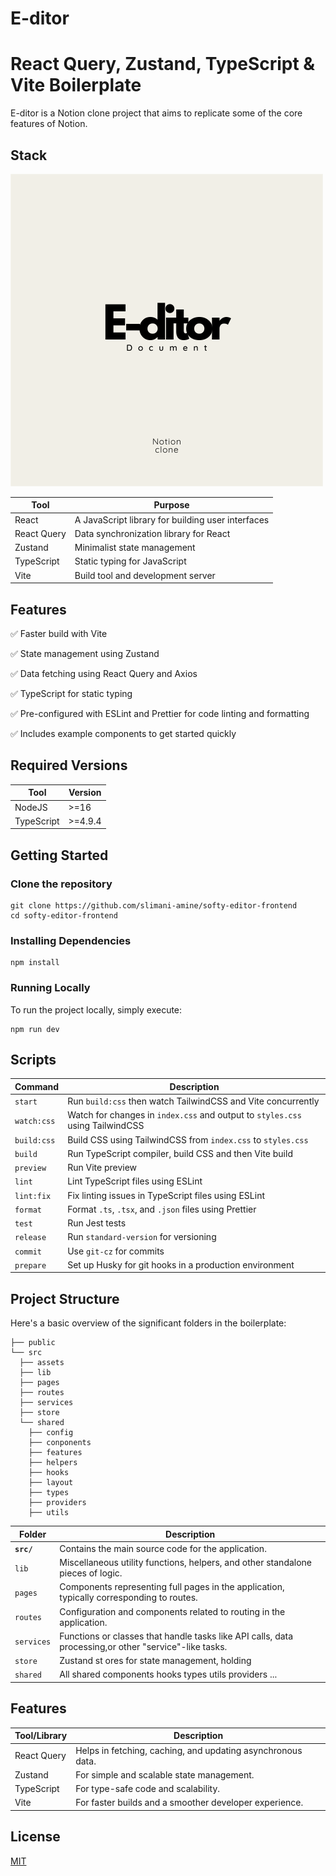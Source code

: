 # E-ditor

# React Query, Zustand, TypeScript & Vite Boilerplate

E-ditor is a Notion clone project that aims to replicate some of the core features of Notion.

## Stack

![E-ditor Logo](<./public/Black%20And%20White%20Aesthetic%20Minimalist%20Modern%20Simple%20Typography%20Coconut%20Cosmetics%20Logo%20(1).png>)

| Tool        | Purpose                                           |
| ----------- | ------------------------------------------------- |
| React       | A JavaScript library for building user interfaces |
| React Query | Data synchronization library for React            |
| Zustand     | Minimalist state management                       |
| TypeScript  | Static typing for JavaScript                      |
| Vite        | Build tool and development server                 |

## Features

:white_check_mark: Faster build with Vite

:white_check_mark: State management using Zustand

:white_check_mark: Data fetching using React Query and Axios

:white_check_mark: TypeScript for static typing

:white_check_mark: Pre-configured with ESLint and Prettier for code linting and formatting

:white_check_mark: Includes example components to get started quickly

## Required Versions

| Tool       | Version |
| ---------- | ------- |
| NodeJS     | >=16    |
| TypeScript | >=4.9.4 |

## Getting Started

### Clone the repository

```
git clone https://github.com/slimani-amine/softy-editor-frontend
cd softy-editor-frontend
```

### Installing Dependencies

```
npm install
```

### Running Locally

To run the project locally, simply execute:

```
npm run dev
```

## Scripts

| Command     | Description                                                                   |
| ----------- | ----------------------------------------------------------------------------- |
| `start`     | Run `build:css` then watch TailwindCSS and Vite concurrently                  |
| `watch:css` | Watch for changes in `index.css` and output to `styles.css` using TailwindCSS |
| `build:css` | Build CSS using TailwindCSS from `index.css` to `styles.css`                  |
| `build`     | Run TypeScript compiler, build CSS and then Vite build                        |
| `preview`   | Run Vite preview                                                              |
| `lint`      | Lint TypeScript files using ESLint                                            |
| `lint:fix`  | Fix linting issues in TypeScript files using ESLint                           |
| `format`    | Format `.ts`, `.tsx`, and `.json` files using Prettier                        |
| `test`      | Run Jest tests                                                                |
| `release`   | Run `standard-version` for versioning                                         |
| `commit`    | Use `git-cz` for commits                                                      |
| `prepare`   | Set up Husky for git hooks in a production environment                        |

## Project Structure

Here's a basic overview of the significant folders in the boilerplate:

```
├── public
└── src
  ├── assets
  ├── lib
  ├── pages
  ├── routes
  ├── services
  ├── store
  └── shared
    ├── config
    ├── conponents
    ├── features
    ├── helpers
    ├── hooks
    ├── layout
    ├── types
    ├── providers
    ├── utils
```

| Folder     | Description                                                                                           |
| ---------- | ----------------------------------------------------------------------------------------------------- |
| **`src/`** | Contains the main source code for the application.                                                    |
| `lib`      | Miscellaneous utility functions, helpers, and other standalone pieces of logic.                       |
| `pages`    | Components representing full pages in the application, typically corresponding to routes.             |
| `routes`   | Configuration and components related to routing in the application.                                   |
| `services` | Functions or classes that handle tasks like API calls, data processing,or other "service"-like tasks. |
| `store`    | Zustand st ores for state management, holding                                                         |
| `shared`   | All shared components hooks types utils providers ...                                                 |

## Features

| Tool/Library | Description                                                 |
| ------------ | ----------------------------------------------------------- |
| React Query  | Helps in fetching, caching, and updating asynchronous data. |
| Zustand      | For simple and scalable state management.                   |
| TypeScript   | For type-safe code and scalability.                         |
| Vite         | For faster builds and a smoother developer experience.      |

## License

[MIT](https://choosealicense.com/licenses/mit/)
